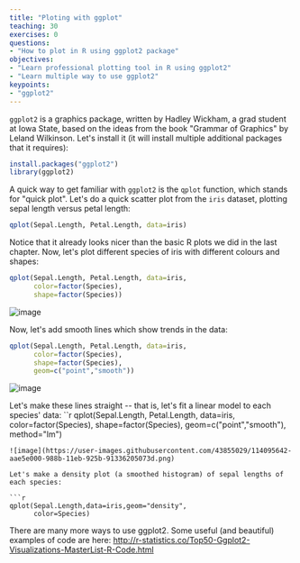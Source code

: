 ```yaml
---
title: "Ploting with ggplot"
teaching: 30
exercises: 0
questions:
- "How to plot in R using ggplot2 package"
objectives:
- "Learn professional plotting tool in R using ggplot2"
- "Learn multiple way to use ggplot2"
keypoints:
- "ggplot2"
---
```


`ggplot2` is a graphics package, written by Hadley Wickham, a grad student at Iowa State, based on the ideas from the book "Grammar of Graphics" by Leland Wilkinson. Let's install it (it will install multiple additional packages that it requires):

```r
install.packages("ggplot2")
library(ggplot2)
```
<!---
## Basic component of ggplot
- A data frame
- aes: aesthetic mappings showing how data are mapped to color, size
- geoms: geometric objects like points, lines, shapes.
- facets: for conditional plots.
- stats: statistical transformations like binning, quanti les, smoothing.
- scales: what scale an aesthetic map uses
- coordinate system
![image](https://user-images.githubusercontent.com/43855029/114095124-0fed0600-988b-11eb-924c-868236195c2a.png)

## Type of ggplot
* Basic qplot
```
- Same as plot in Base plot
- Nicer graphics than Base plot
- Difficult for customize
```
* Advanced ggplot
```
- Flexible with many built-in function
```
-->

A quick way to get familiar with `ggplot2` is the `qplot` function, which stands for "quick plot". Let's do a quick scatter plot from the `iris` dataset, plotting sepal length versus petal length:

```r
qplot(Sepal.Length, Petal.Length, data=iris)
```
Notice that it already looks nicer than the basic R plots we did in the last chapter. Now, let's plot different species of iris with different colours and shapes:

```r
qplot(Sepal.Length, Petal.Length, data=iris,
      color=factor(Species),
      shape=factor(Species))
```
![image](https://user-images.githubusercontent.com/43855029/114095545-8ab62100-988b-11eb-8383-38d4a0802423.png)

Now, let's add smooth lines which show trends in the data:
```r
qplot(Sepal.Length, Petal.Length, data=iris,
      color=factor(Species),
      shape=factor(Species),
      geom=c("point","smooth"))
```
![image](https://user-images.githubusercontent.com/43855029/114095674-b507de80-988b-11eb-8a9f-852ed19ed08a.png)

Let's make these lines straight -- that is, let's fit a linear model to each species' data:
``r
qplot(Sepal.Length, Petal.Length, data=iris,
      color=factor(Species),
      shape=factor(Species),
      geom=c("point","smooth"), method="lm")
```
![image](https://user-images.githubusercontent.com/43855029/114095642-aae5e000-988b-11eb-925b-91336205073d.png)

Let's make a density plot (a smoothed histogram) of sepal lengths of each species:

```r
qplot(Sepal.Length,data=iris,geom="density",
      color=Species)
```

There are many more ways to use ggplot2. Some useful (and beautiful) examples of code are here:
http://r-statistics.co/Top50-Ggplot2-Visualizations-MasterList-R-Code.html

<!---
![image](https://user-images.githubusercontent.com/43855029/114096068-3c555200-988c-11eb-849a-1332fcf7c8f5.png)

## Basic qplot: Facets
```r
qplot(Sepal.Length,Petal.Length,facets=.~Species, data=iris)
```
![image](https://user-images.githubusercontent.com/43855029/114096115-4d9e5e80-988c-11eb-8b75-c2a4d88282da.png)


## Advanced ggplot
### Sample plot
```r
gp <- ggplot(mpg, aes(hwy, cty))

gp+geom_point(aes(color=cyl))
gp+geom_point(aes(color=factor(cyl)))
gp+geom_point(aes(color=factor(cyl)))+geom_smooth(method="lm")
gp+geom_point(aes(color=factor(cyl)))+geom_smooth(method="lm")
  +facet_grid(.~cyl)
# Save plot to file
ggsave("plot.png",width=5,height=5)
```
![image](https://user-images.githubusercontent.com/43855029/114114690-5a807980-98af-11eb-94b2-ae870139819d.png)

### Annotation
- Labels: xlab(), ylab(), labs(), ggtitle()
- global annotation: use theme()
- Standard appearance: theme_bw()
```r
gp+geom_point(aes(color=factor(cyl),
              size=factor(cyl)))+
  geom_smooth(method="lm")+
  xlab("Highway miles per gallon")+
  ylab("city miles per gallon")+
  ggtitle("Scatter plot for cty & hwy")+
  xlim(10,40)+ylim(10,40)+
  theme_bw(base_size = 15)
```
![image](https://user-images.githubusercontent.com/43855029/114114812-a16e6f00-98af-11eb-91be-aad368dedb50.png)


## Some nice ggplots featuring
### Boxplot
```r
ggplot(mpg,aes(x=manufacturer,y=hwy,
               fill=factor(manufacturer)))+
  geom_boxplot()+
  geom_jitter()+
  labs(title="Boxplot for Hwy per manufacturer",x="Manufacturer",y="Highway milage")+
  theme_bw()+coord_flip()+
  theme(legend.position = "none")
```
![image](https://user-images.githubusercontent.com/43855029/114114879-c19e2e00-98af-11eb-8ce8-000f14ac24ae.png)

### Violin plot
```r
g <- ggplot(mpg, aes(class, cty))
g + geom_violin(aes(fill=class)) + 
  labs(title="Violin plot", 
       subtitle="City Mileage vs Class of vehicle",
       caption="Source: mpg",
       x="Class of Vehicle",
       y="City Mileage")
```
![image](https://user-images.githubusercontent.com/43855029/114114954-e7c3ce00-98af-11eb-8040-4dbb0800b5e7.png)

### Histogram
```r
g <- ggplot(mpg, aes(displ)) + scale_fill_brewer(palette = "Spectral")
g + geom_histogram(aes(fill=class), 
                   bins=10, 
                   col="black", 
                   size=.1) +   # change number of bins
  labs(title="Histogram with Fixed Bins", 
       subtitle="Engine Displacement across Vehicle Classes",
       x="enginer displacement (m)",
       y="Frequency count") 
```
![image](https://user-images.githubusercontent.com/43855029/114115027-0629c980-98b0-11eb-8f8b-2c9bb4c5d6e6.png)

### Scatter plot
```r
data("midwest")
gg <- ggplot(midwest, aes(x=area, y=poptotal)) + 
  geom_point(aes(col=state, size=popdensity)) + 
  geom_smooth(method="loess", se=F) + 
  xlim(c(0, 0.1)) + 
  ylim(c(0, 500000)) + 
  labs(subtitle="Area Vs Population", 
       y="Population", 
       x="Area", 
       title="Scatterplot", 
       caption = "Source: midwest")
plot(gg)
```
![image](https://user-images.githubusercontent.com/43855029/114115089-278ab580-98b0-11eb-96f4-1d3adc70b511.png)

### Density
```r
g <- ggplot(mpg, aes(cty))
g + geom_density(aes(fill=factor(cyl)), alpha=0.8) + 
    labs(title="Density plot", 
         subtitle="City Mileage Grouped by Number of cylinders",
         caption="Source: mpg",
         x="City Mileage",
         fill="# Cylinders")+
    theme_bw()
```
![image](https://user-images.githubusercontent.com/43855029/114115140-47ba7480-98b0-11eb-87c9-922ae8970516.png)

### Density 2D
```r
gg <- ggplot(faithful,aes(x=eruptions,y=waiting))
gg + stat_density_2d(aes(fill=..level..),
                     geom="polygon",color="black")+
     geom_smooth(method="lm",linetype=2,color="red")+
     scale_fill_continuous(low="green",high="red")+
     geom_point() +
     theme_bw()
```
![image](https://user-images.githubusercontent.com/43855029/114115221-63be1600-98b0-11eb-86b5-c0f6f0d8ecff.png)


### Geographic visualization with ggplot
```r
library(maps)
states <- map_data("state")
ggplot(data = states)+
  geom_polygon(aes(x=long,y=lat,fill=region),
               color="black")+
  coord_fixed(1.3)+
  guides(fill=FALSE)
```
![image](https://user-images.githubusercontent.com/43855029/114115281-84866b80-98b0-11eb-9706-0b07e1472a54.png)

```r
counties <- map_data("county")
SC_counties <- subset(counties,region == "south carolina")
ggplot(data = SC_counties)+
  geom_polygon(aes(x=long,y=lat,fill=subregion),
               color="black")+
  coord_fixed(1.3)+
  guides(fill=FALSE)
```
![image](https://user-images.githubusercontent.com/43855029/114115313-9700a500-98b0-11eb-8771-58631bdc3e54.png)

```r
some.eu.countries <- c(
  "Portugal", "Spain", "France", "Switzerland", "Germany",
  "Austria", "Belgium", "UK", "Netherlands",
  "Denmark", "Poland", "Italy", 
  "Croatia", "Slovenia", "Hungary", "Slovakia",
  "Czech republic"
)
# Retrievethe map data
some.eu.maps <- map_data("world", region = some.eu.countries)

ggplot(some.eu.maps, aes(x = long, y = lat)) +
  geom_polygon(aes( group = group, fill = region))+
  scale_fill_viridis_d()+
  theme_void()+
  theme(legend.position = "none")
```

![image](https://user-images.githubusercontent.com/43855029/122972677-6633f600-d35e-11eb-9c3c-4b90db22b25e.png)


### Plot Shapefile for geography study
```
Download shape file data [here](https://opendata.arcgis.com/datasets/a21fdb46d23e4ef896f31475217cbb08_1.zip)
Store it in your folder: c:/R/GIS/ in Windows or /user/R/GIS in MacOS
Unzip it and rename all files to `Countries_WGS84.*` under `C:/GIS/`
```
Install additional packages:
```r
install.packages("rgdal")
install.packages("colorspace")
```

Perform plotting
```r
library(rgdal)
library(colorspace)
library(maps)

setwd('c:/R/GIS/')
gfile <- readOGR(dsn="Countries_WGS84.shp")
names(gfile)
gfile$CNTRY_NAME

plot(gfile)
plot(gfile,col=rainbow_hcl(50))
llgridlines(gfile,lty=5)

```
![image](https://user-images.githubusercontent.com/43855029/114115693-4e95b700-98b1-11eb-8f93-0a27c0922e35.png)

### Plot raster
Here we will plot a raster data base using Global land cover data set. The data can be downloaded from [here](http://due.esrin.esa.int/files/Globcover2009_V2.3_Global_.zip).
Unzip and put the raster data to working directory:

```r
install.packages("raster")
```
```r
library(raster)
library(rgdal)

setwd('c:/R/GIS/')
#import raster
Gcover <- raster("GLOBCOVER_L4_200901_200912_V2.3.tif")
#plot raster
plot(Gcover,main="GLobal Land cover")
```
![image](https://user-images.githubusercontent.com/43855029/114116438-b7316380-98b2-11eb-91d0-0ca5a7b2c3d0.png) 
-->
